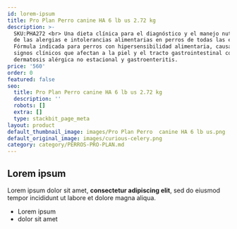 ```yaml
---
id: lorem-ipsum
title: Pro Plan Perro canine HA 6 lb us 2.72 kg
description: >-
  SKU:PHA272 <br> Una dieta clínica para el diagnóstico y el manejo nutricional
  de las alergias e intolerancias alimentarias en perros de todas las edades.
  Fórmula indicada para perros con hipersensibilidad alimentaria, causante de
  signos clínicos que afectan a la piel y el tracto gastrointestinal como
  dermatosis alérgica no estacional y gastroenteritis.
price: '560'
order: 0
featured: false
seo:
  title: Pro Plan Perro canine HA 6 lb us 2.72 kg
  description: ''
  robots: []
  extra: []
  type: stackbit_page_meta
layout: product
default_thumbnail_image: images/Pro Plan Perro  canine HA 6 lb us.png
default_original_image: images/curious-celery.png
category: category/PERROS-PRO-PLAN.md
---
```

## Lorem ipsum

Lorem ipsum dolor sit amet, **consectetur adipiscing elit**, sed do eiusmod tempor incididunt ut labore et dolore magna aliqua.

- Lorem ipsum
- dolor sit amet